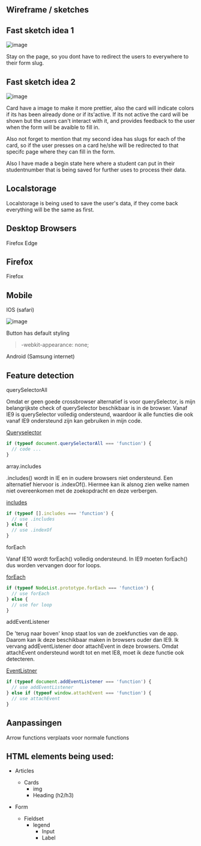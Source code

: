 ## Wireframe / sketches


## Fast sketch idea 1

![image](https://raw.githubusercontent.com/RowinRuizendaal/browser-technologies-2021/master/docs/img/index.png)

Stay on the page, so you dont have to redirect the users to everywhere to their form slug.


## Fast sketch idea 2

![image](https://raw.githubusercontent.com/RowinRuizendaal/browser-technologies-2021/master/docs/img/index2.png)

Card have a image to make it more prettier, also the card will indicate colors if its has been already done or if its'active. If its not active the card will be shown but the users can't interact with it, and provides feedback to the user when the form will be avaible to fill in.

Also not forget to mention that my second idea has slugs for each of the card, so if the user presses on a card he/she will be redirected to that specifc page where they can fill in the form.

Also I have made a begin state here where a student can put in their studentnumber that is being saved for further uses to process their data.


## Localstorage

Localstorage is being used to save the user's data, if they come back everything will be the same as first.

## Desktop Browsers

Firefox
Edge

## Firefox

Firefox

## Mobile

IOS (safari)

![image](https://raw.githubusercontent.com/RowinRuizendaal/web-app-from-scratch-2021/master/docs/onderzoek/1.png)

Button has default styling

> -webkit-appearance: none;

Android (Samsung internet)


## Feature detection

querySelectorAll

Omdat er geen goede crossbrowser alternatief is voor querySelector, is mijn belangrijkste check of querySelector beschikbaar is in de browser. Vanaf IE9 is querySelector volledig ondersteund, waardoor ik alle functies die ook vanaf IE9 ondersteund zijn kan gebruiken in mijn code.

[Queryselector](https://caniuse.com/?search=queryselector)

```js
if (typeof document.querySelectorAll === 'function') {
  // code ...
}
```

array.includes

.includes() wordt in IE en in oudere browsers niet ondersteund. Een alternatief hiervoor is .indexOf(). Hiermee kan ik alsnog zien welke namen niet overeenkomen met de zoekopdracht en deze verbergen.

[includes](https://caniuse.com/?search=includes)

```js
if (typeof [].includes === 'function') { 
  // use .includes
} else {
  // use .indexOf
}
```

forEach

Vanaf IE10 wordt forEach() volledig ondersteund. In IE9 moeten forEach() dus worden vervangen door for loops.

[forEach](https://caniuse.com/?search=foreach)


```js
if (typeof NodeList.prototype.forEach === 'function') { 
  // use forEach
} else {
  // use for loop
}
```

addEventListener

De 'terug naar boven' knop staat los van de zoekfuncties van de app. Daarom kan ik deze beschikbaar maken in browsers ouder dan IE9. Ik vervang addEventListener door attachEvent in deze browsers. Omdat attachEvent ondersteund wordt tot en met IE8, moet ik deze functie ook detecteren.

[EventListner](https://caniuse.com/?search=addeventlistener)

```js
if (typeof document.addEventListener === 'function') { 
  // use addEventListener
} else if (typeof window.attachEvent === 'function') {
  // use attachEvent
}
```

## Aanpassingen

Arrow functions verplaats voor normale functions


## HTML elements being used:

- Articles
  - Cards
    - img
    - Heading (h2/h3)

- Form
  - Fieldset
    - legend
      - Input
      - Label

